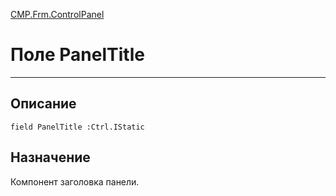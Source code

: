 ﻿---
Link: CMP.Frm.ControlPanel.@PanelTitle
---

<!---  Навигация
[Имя проекта](#) :
-->
[CMP.Frm.ControlPanel](Default)

# Поле PanelTitle
---

## Описание

    field PanelTitle :Ctrl.IStatic

<!--
## Аргументы{#Args}

### Аргумент1

Описание аргумента 1
-->

## Назначение

Компонент заголовка панели.

<!--
## Пример

    PanelTitle...
-->

